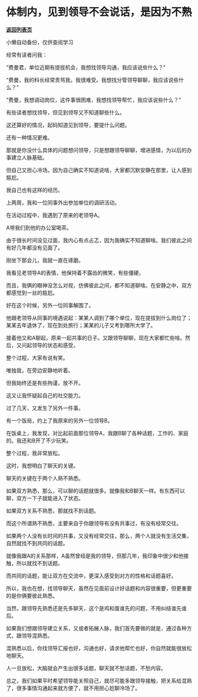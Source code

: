 # 体制内，见到领导不会说话，是因为不熟

[**返回列表页**](/gzh/费曼的小茶馆)

小懒自动备份，仅供查阅学习

经常有读者问我：

“费曼君，单位近期有提拔机会，我想找领导沟通，我应该说些什么？”  

“费曼，我的科长经常责骂我，我很难受。我想找分管领导聊聊，我应该说些什么？”

“费曼，我想调动岗位，这件事很困难，我想找领导帮忙，我应该说些什么？”

有些读者想找领导，但见到领导又不知道聊些什么。

这还算好的情况，起码知道见到领导，要提什么问题。

还有一种情况更难。

那就是你没什么具体的问题想问领导，只是想跟领导聊聊，增进感情，为以后的办事建立人脉基础。

但自己又担心冷场。因为自己确实不知道说啥，大家都沉默安静在那里，让人感到尴尬。

我自己也有这样的经历。  

上两周，我和一位同事外出参加单位的调研活动。  

在活动过程中，我遇到了原来的老领导A。

A带我们到他的办公室喝茶。

由于很长时间没见过面，我内心有点忐忑，因为我确实不知道聊啥。我们彼此之间有好几年都没有见面了。

刚坐下那会儿，我就一直在琢磨。

我看见老领导A的表情，他保持着不露齿的微笑，有些僵硬。

而且，我俩的眼神没怎么对视，仿佛彼此之间，都不知道聊啥。在安静之中，双方都感觉到一丝的尴尬。

好在这个时候，另外一位同事解围了。  

他跟老领导从同事的境遇说起：某某人调到了哪个单位，现在提拔到什么岗位了；某某去年退休了，现在到处旅行；某某的儿子又考到哪所大学了。

接着他又和A聊起，原来一起共事的日子。又跟领导聊聊，现在大家都忙些啥。然后，又问起领导的状态和感受。

整个过程，大家有说有笑。  

唯独我，在旁边安静地听着。

但我始终还是有些拘谨，放不开。

这又让我怀疑起自己的社交能力。  

过了几天，又发生了另外一件事。  

有一个饭局，约上了我原来的另外一位领导B。  

在饭桌上，我发现，对比起前面那位领导A，我跟B聊了各种话题，工作的、家庭的。我还和B开了不少玩笑。

整个过程，我非常放松。

这时，我想明白了聊天的关键。  

聊天的关键在于两个人熟不熟悉。  

如果双方熟悉，那么，可以聊的话题就很多。就像我和B聊天一样。有东西可以聊，双方一下子就能进入了状态。

如果双方关系不熟悉，那就找不到话题。  

而这个所谓熟不熟悉，主要来自于你跟领导有没有共事过，有没有经常交往。

如果两个人没有长时间的共事，又没有经常交往，那么，两个人就没有生活交集，自然就找不到共同的话题。  

就像我跟A的关系那样，A虽然曾经是我的领导，但那几年，我印象中很少和他接触，所以就找不到话题。  

而共同的话题，能让双方在交流中，更深入感受到对方的性格和话题喜好。  

所以，我也在想，找领导聊天，虽然在见面前设计好话题和内容很重要，但更重要的是你俩要彼此熟悉。  

当然，跟领导先熟悉还是先多聊天，这个是鸡和蛋谁先的问题，不用纠结谁先谁后。

如果我们想跟领导建立关系，又或者拓展人脉，我们首先要做的就是，通过各种方式，跟领导混熟悉。  

混熟悉以后，你找领导汇报也好，沟通也好，请求他帮忙也好，你自然就能很放松地聊天。

人一旦放松，大脑就会产生出很多话题，聊天就不愁话题，不愁内容。

总之，我们如果平时希望领导能关照自己，就尽可能多跟领导接触，把关系给混熟了，很多事情沟通起来就方便了，就不用担心尬聊冷场了。

